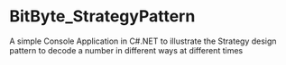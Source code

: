 # BitByte_StrategyPattern
A simple Console Application in C#.NET to illustrate the Strategy design pattern to decode a number in different ways at different times
